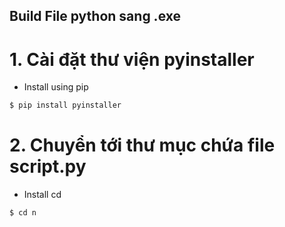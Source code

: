 ## Build File python sang .exe


# 1. Cài đặt thư viện pyinstaller
- Install using pip
```sh
$ pip install pyinstaller
```

# 2. Chuyển tới thư mục chứa file script.py
- Install cd
```sh
$ cd n
```
